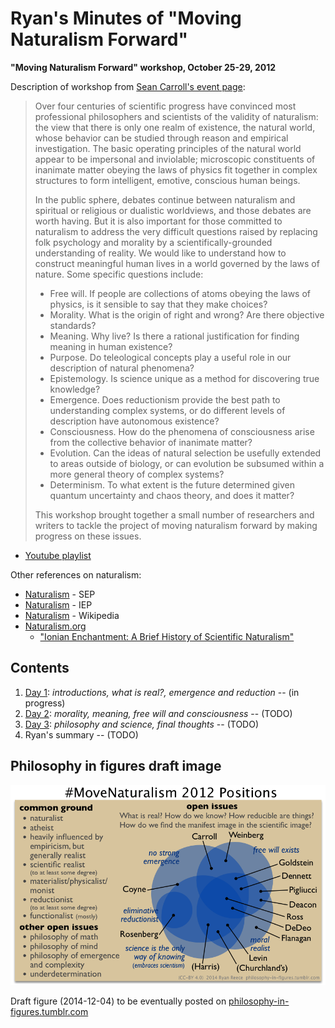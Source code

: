 Ryan's Minutes of "Moving Naturalism Forward"
================================================================================

**"Moving Naturalism Forward" workshop, October 25-29, 2012**

Description of workshop from [Sean Carroll's event page](http://preposterousuniverse.com/naturalism2012/):

>   Over four centuries of scientific progress have convinced most professional philosophers and scientists of the validity of naturalism: the view that there is only one realm of existence, the natural world, whose behavior can be studied through reason and empirical investigation. The basic operating principles of the natural world appear to be impersonal and inviolable; microscopic constituents of inanimate matter obeying the laws of physics fit together in complex structures to form intelligent, emotive, conscious human beings.
>    
>   In the public sphere, debates continue between naturalism and spiritual or religious or dualistic worldviews, and those debates are worth having. But it is also important for those committed to naturalism to address the very difficult questions raised by replacing folk psychology and morality by a scientifically-grounded understanding of reality. We would like to understand how to construct meaningful human lives in a world governed by the laws of nature. Some specific questions include:
>   
>   -   Free will. If people are collections of atoms obeying the laws of physics, is it sensible to say that they make choices?
>   -   Morality. What is the origin of right and wrong? Are there objective standards?
>   -   Meaning. Why live? Is there a rational justification for finding meaning in human existence?
>   -   Purpose. Do teleological concepts play a useful role in our description of natural phenomena?
>   -   Epistemology. Is science unique as a method for discovering true knowledge?
>   -   Emergence. Does reductionism provide the best path to understanding complex systems, or do different levels of description have autonomous existence?
>   -   Consciousness. How do the phenomena of consciousness arise from the collective behavior of inanimate matter?
>   -   Evolution. Can the ideas of natural selection be usefully extended to areas outside of biology, or can evolution be subsumed within a more general theory of complex systems?
>   -   Determinism. To what extent is the future determined given quantum uncertainty and chaos theory, and does it matter?
>   
>   This workshop brought together a small number of researchers and writers to tackle the project of moving naturalism forward by making progress on these issues.


-   [Youtube playlist](https://www.youtube.com/watch?v=Ju4C_ITlBsU&list=PLrxfgDEc2NxYQuZ5T6CSdS8uafdh0kmDL)

Other references on naturalism:

-   [Naturalism](http://plato.stanford.edu/entries/naturalism/) - SEP
-   [Naturalism](http://www.iep.utm.edu/naturali/) - IEP
-   [Naturalism](http://en.wikipedia.org/wiki/Naturalism_(philosophy)) - Wikipedia
-   [Naturalism.org](http://www.naturalism.org/) 
    -   ["Ionian Enchantment: A Brief History of Scientific Naturalism"](http://www.naturalism.org/worldview-naturalism/history-of-naturalism)


Contents
--------------------------------------------------------------------------------

1.  [Day 1](day1.html): *introductions, what is real?, emergence and reduction*  -- (in progress)
1.  [Day 2](day2.html): *morality, meaning, free will and consciousness*  -- (TODO)
1.  [Day 3](day3.html): *philosophy and science, final thoughts*  -- (TODO)
1.  Ryan's summary  -- (TODO)


Philosophy in figures draft image
--------------------------------------------------------------------------------

<img src="img/move-naturalism-2012-positions.png" alt="Move Naturalism Forward 2012 positions" title="draft" width="700"/>

Draft figure (2014-12-04) to be eventually posted on [philosophy-in-figures.tumblr.com](http://philosophy-in-figures.tumblr.com/)



